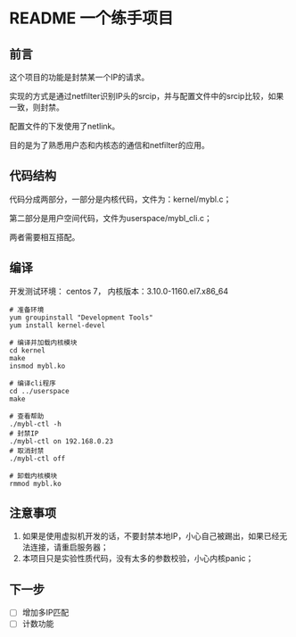 # README  一个练手项目


## 前言

这个项目的功能是封禁某一个IP的请求。

实现的方式是通过netfilter识别IP头的srcip，并与配置文件中的srcip比较，如果一致，则封禁。

配置文件的下发使用了netlink。

目的是为了熟悉用户态和内核态的通信和netfilter的应用。


## 代码结构

代码分成两部分，一部分是内核代码，文件为：kernel/mybl.c；

第二部分是用户空间代码，文件为userspace/mybl_cli.c；

两者需要相互搭配。

## 编译

开发测试环境： centos 7， 内核版本：3.10.0-1160.el7.x86_64
```shell
# 准备环境
yum groupinstall "Development Tools"
yum install kernel-devel

# 编译并加载内核模块
cd kernel
make 
insmod mybl.ko

# 编译cli程序
cd ../userspace
make 

# 查看帮助
./mybl-ctl -h
# 封禁IP
./mybl-ctl on 192.168.0.23
# 取消封禁
./mybl-ctl off

# 卸载内核模块
rmmod mybl.ko
```

## 注意事项

1. 如果是使用虚拟机开发的话，不要封禁本地IP，小心自己被踢出，如果已经无法连接，请重启服务器；
2. 本项目只是实验性质代码，没有太多的参数校验，小心内核panic；

## 下一步

* [ ] 增加多IP匹配
* [ ] 计数功能